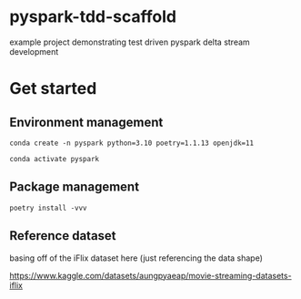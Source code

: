 # pyspark-tdd-scaffold
example project demonstrating test driven pyspark delta stream development


# Get started

## Environment management

```
conda create -n pyspark python=3.10 poetry=1.1.13 openjdk=11

conda activate pyspark
```

## Package management
```
poetry install -vvv
```

## Reference dataset

basing off of the iFlix dataset here (just referencing the data shape)

https://www.kaggle.com/datasets/aungpyaeap/movie-streaming-datasets-iflix